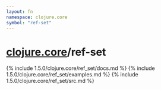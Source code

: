 ```yaml
---
layout: fn
namespace: clojure.core
symbol: "ref-set"
---
```


# [clojure.core](../)/ref-set

{% include 1.5.0/clojure.core/ref_set/docs.md %}
{% include 1.5.0/clojure.core/ref_set/examples.md %}
{% include 1.5.0/clojure.core/ref_set/src.md %}

